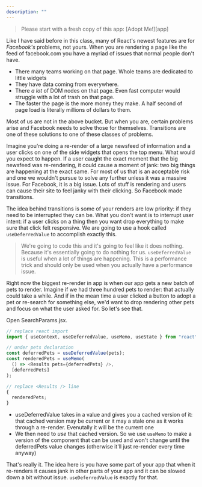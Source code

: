 ```yaml
---
description: ""
---
```


> Please start with a fresh copy of this app: [Adopt Me!][app]

Like I have said before in this class, many of React's newest features are for _Facebook's_ problems, not yours. When you are rendering a page like the feed of facebook.com you have a myriad of issues that normal people don't have.

- There many teams working on that page. Whole teams are dedicated to little widgets
- They have data coming from everywhere.
- There _a lot_ of DOM nodes on that page. Even fast computer would struggle with a lot of trash on that page.
- The faster the page is the more money they make. A half second of page load is literally millions of dollars to them.

Most of us are not in the above bucket. But when you are, certain problems arise and Facebook needs to solve those for themselves. Transitions are one of these solutions to one of these classes of problems.

Imagine you're doing a re-render of a large newsfeed of information and a user clicks on one of the side widgets that opens the top menu. What would you expect to happen. If a user caught the exact moment that the big newsfeed was re-rendering, it could cause a moment of jank: two big things are happening at the exact same. For most of us that is an acceptable risk and one we wouldn't pursue to solve any further unless it was a massive issue. For Facebook, it is a big issue. Lots of stuff is rendering and users can cause their site to feel janky with their clicking. So Facebook made transitions.

The idea behind transitions is some of your renders are low priority: if they need to be interrupted they can be. What you don't want is to interrupt user intent: if a user clicks on a thing then you want drop everything to make sure that click felt responsive. We are going to use a hook called `useDeferredValue` to accomplish exactly this.

> We're going to code this and it's going to feel like it does nothing. Because it's essentially going to do nothing for us. `useDeferredValue` is useful when a lot of things are happening. This is a performance trick and should only be used when you actually have a performance issue.

Right now the biggest re-render in app is when our app gets a new batch of pets to render. Imagine if we had three hundred pets to render: that actually could take a while. And if in the mean time a user clicked a button to adopt a pet or re-search for something else, we'd want to drop rendering other pets and focus on what the user asked for. So let's see that.

Open SearchParams.jsx.

```javascript
// replace react import
import { useContext, useDeferredValue, useMemo, useState } from "react";

// under pets declaration
const deferredPets = useDeferredValue(pets);
const renderedPets = useMemo(
  () => <Results pets={deferredPets} />,
  [deferredPets]
);

// replace <Results /> line
{
  renderedPets;
}
```

- useDeferredValue takes in a value and gives you a cached version of it: that cached version may be current or it may a stale one as it works through a re-render. Evenutally it will be the current one
- We then need to _use_ that cached version. So we use `useMemo` to make a version of the component that can be used and won't change until the deferredPets value changes (otherwise it'll just re-render every time anyway)

That's really it. The idea here is you have some part of your app that when it re-renders it causes jank in other parts of your app and it can be slowed down a bit without issue. `useDeferredValue` is exactly for that.
